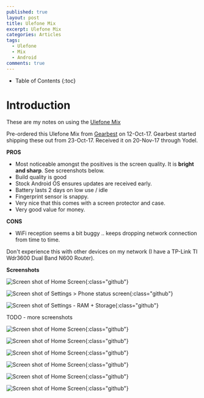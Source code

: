 ```yaml
---
published: true
layout: post
title: Ulefone Mix
excerpt: Ulefone Mix
categories: Articles
tags:
  - Ulefone
  - Mix
  - Android
comments: true
---
```


* Table of Contents
{:toc}

# Introduction

These are my notes on using the [Ulefone Mix](https://www.gearbest.com/cell-phones/pp_906063.html)

Pre-ordered this Ulefone Mix from [Gearbest](https://www.gearbest.com/cell-phones/pp_906063.html) on 12-Oct-17. Gearbest started shipping these out from 23-Oct-17. Received it on 20-Nov-17 through Yodel.

**PROS**

* Most noticeable amongst the positives is the screen quality. It is **bright and sharp**. See screenshots below.
* Build quality is good
* Stock Android OS ensures updates are received early.
* Battery lasts 2 days on low use / idle
* Fingerprint sensor is snappy.
* Very nice that this comes with a screen protector and case.
* Very good value for money.

**CONS**

* WiFi reception seems a bit buggy .. keeps dropping network connection from time to time. 

Don't experience this with other devices on my network (I have a TP-Link Tl Wdr3600 Dual Band N600 Router).

**Screenshots**

![Screen shot of Home Screen](https://lh3.googleusercontent.com/9bkUgmIy2vQQBdEOCh1LmRmbEYClChn_fZCMVHWpSdY57wadsxCiwda9-Qh5qlZHlhoFTbex2sxpJH1buDTuhIHUmklnbZnu6F2esoKG-SwFgFOLugur3y4xBIW2DAVT0uvHX5qP7RSPVhy94xWDjZnA0BXy97mycUAYyeuiqe09eDWik9SrscloUGFvLZTOj8FRTy8s474MVsuc4LQ7850xLXpq-tTYuu58INgRCA4vrz1SxxkoluRw5Mdch4VzUVA5jPewg-AKgKuFSYBrJP_2jXEcvYiIdOGi87mKFdRFHqvPUe1NTvk9sfDXzdmyYs20YCVLwfdqAn6XlHgE9H2_wv6G1-Ul7n6Pytup6aqckCES5slTpouWH6E7Z0nVOgFPBPrHQQhfaSgCtElSWyd5nD9u8LRJJyTEK6oq0y_hcbKUeIozCM1Ha7ikW_Iw_HYJFxNfOTib-TAwvkg-b539YaifVxsGVEiYaSpkEJrays3KATTHZEi568Xy-fZ8V4SuDLHFmXxzon2cDAQhgFyYI-AGurdYvpJ3DBTBV0lbdbvemUkBzNjgEy_dqSTaV0ztk5K1ZdnlrexWypJ7NSS649OieoKuZRVtduSgxfUpztwFIeG71YvOZ88VANUrmX-wali9mmz72TKRJDPVBm-NKGrT73ROHtU=w515-h913-no?.jpg){:class="github"}


![Screen shot of Settings > Phone status screen](https://lh3.googleusercontent.com/zowqYkN-nxT40rvXacYHH73RYUxTPGlRDgDURPv6FWzFlK0HJJ5vJM5Oh6zahbmnxohsCevOnqICh9N8RgghzViQrT6_omI-kXXSELezAX5Oyf3p0POzFSu1K46DJ3Tbdz1zw1toclQhpwNTssqkuE4WWg6jXGj7mB0jAIaOFGGLleRxGzrx0GmVHiWgWj5WwXzuaIcC-ijoZVDLvwIGKS8-CKINjvxTu3Y9mIbii2rasS9lizb_zXbOSnRTCjbhHlFQPMZp7DDIqte6JoId0z2QTxEGt8u8Ib4YXemm5eOlJJRwtWzuHX5EQJRNidJdEMOWluafJ86qmVoq6puI0EOzGdItVnSBQjIrwn1Ptk_nsWmYT7RDnr7-Vt8ijFHwZbUhLyv5w30mIKlBQB8xKzveDxq2wKiC0-vF1XWdiMPkwh4QL1ZP46RcWs3JZRrKlvRvjLZy7J3wtDcyq2GPHangafnWUf8au6w9nK-thNIENxXVmQ9u8Pdj2NAx-PYNAB_5RKW4apeWLXPzb38tr9VOmwK85gW2f2HmkoozoUv9MrVubmF0kmeAegM4zWBQAz8Cfed9Y6yYcCO29ld9PH28J2iedcYGnn9N9anJPFnc3UOcEoaKujgedcqNpJVJ_Eqx_8892didqW6S7pVo5AdQITJ3AChoDvQ=w515-h913-no?.jpg){:class="github"}

![Screen shot of Settings - RAM + Storage](https://lh3.googleusercontent.com/RhMn1Kvs44hzLnnEySjRzrctz4Q5Gom_sAN-9ucTaLoOgUyDpteEi90R-nTccl0d7ciPI9-mqwlr4dI5Pyo3pyEH-r3WyHnIIae90rSyZDWOu9QaGteOSFvDFcUUDjaTRCB9NhlY-yyEKR-iwCAI7YkNTPowFr_DWfuuk2o-pWNdut2cdiZrbRhiVvedXm8apUN0X23YbF44Waf6gaFDor_onCqPqvy6S6kc9xQMq0RF3gyHeebyfM3ng4B8ZVrCwNrUlj3shNXu8LxRz1eINcz2JY4z9KdqEA8iY3PsgVxsk_Vet8OtlePXJ4IbT2UapYaQioJcCaimbPgvRlJUlwTJWt-nRp08Nrf37bx7JoKrzYxUf9Et5Wd-ilBksZR1bGAKHGQpwyHI181gp3lgAfHX9vZh4NmUkHfiUWS8j5xXYQZKXxtY1R6DskPDx8_pRs_1o6dfpLeA2-PLcnps0MIbRy998QkILRpvQBZcpDjWybE3KNWlCCUKQeNc2bI7hZ9XdPZC4fQjVvY-6zemDdnxvEIsbWzoYMKD4HjTwYum4JYfV6SPz5ZD8GXeN-RJMhdmcM-n_hVYV0QGjCBofUeVS73Cvg30OqyyAXeL1E-rf8srYK73Onnrnu0vZCb_wFX1gKOxySBJ1-5HGNLDeN4RTEh6J_utbYk=w515-h913-no?.jpg){:class="github"}

TODO - more screenshots

![Screen shot of Home Screen](){:class="github"}


![Screen shot of Home Screen](){:class="github"}

![Screen shot of Home Screen](){:class="github"}

![Screen shot of Home Screen](){:class="github"}

![Screen shot of Home Screen](){:class="github"}

![Screen shot of Home Screen](){:class="github"}
